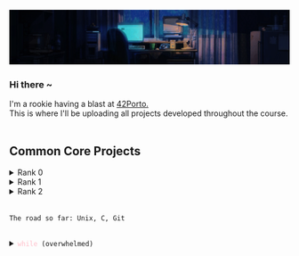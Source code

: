 
<p align="center">
   <img src="https://github.com/hen-lima/hen-lima/blob/main/Resources/banner.gif"/> 
  
### <p align="left">Hi there ~</p> 
   
  I'm a rookie having a blast at [42Porto.](https://www.42porto.com/)<br>
  This is where I'll be uploading all projects developed throughout the course.
<br><br>

## Common Core Projects 

<details>
  <summary>Rank 0</summary>
   
  - [Libft](https://github.com/hen-lima/student42/tree/master/Libft) : my own C library <kbd>Bonus ✓ </kbd>
</details>

<details>
  <summary>Rank 1</summary>
   
  - [ft_printf](https://github.com/hen-lima/student42/tree/master/Printf) : pretty much a printf, minus the flags
  - [get_next_line](https://github.com/hen-lima/student42/tree/master/get_next_line) : returning a line read from a file descriptor <kbd>Bonus ✓ </kbd>
  - [Born2beroot](https://github.com/hen-lima/student42/tree/master/Born2beroot) : virtual machine • no codes here, only the project description <kbd>Bonus ✓ </kbd>
</details>  

<details>
  <summary>Rank 2</summary>
   
  - [push_swap](https://github.com/hen-lima/student42/tree/master/push_swap) : sorting stuff with minimum effort
</details>

<br>

```
The road so far: Unix, C, Git
```

##

<details>
  <summary><code><font color="pink">while</font> (overwhelmed)</code></summary>

  - <code>listenToLofi(<a href="https://www.youtube.com/watch?v=rUxyKA_-grg">playlist</a>);</code> ✨
</details>





